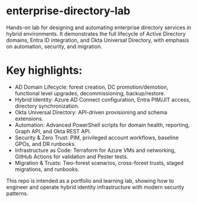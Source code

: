 # enterprise-directory-lab
Hands-on lab for designing and automating enterprise directory services in hybrid environments.  It demonstrates the full lifecycle of Active Directory domains, Entra ID integration, and Okta Universal Directory, with emphasis on automation, security, and migration.

# Key highlights:
- AD Domain Lifecycle: forest creation, DC promotion/demotion, functional level upgrades, decommissioning, backup/restore.
- Hybrid Identity: Azure AD Connect configuration, Entra PIM/JIT access, directory synchronization.
- Okta Universal Directory: API-driven provisioning and schema extensions.
- Automation: Advanced PowerShell scripts for domain health, reporting, Graph API, and Okta REST API.
- Security & Zero Trust: PIM, privileged account workflows, baseline GPOs, and DR runbooks.
- Infrastructure as Code: Terraform for Azure VMs and networking, GitHub Actions for validation and Pester tests.
- Migration & Trusts: Two-forest scenarios, cross-forest trusts, staged migrations, and runbooks.

This repo is intended as a portfolio and learning lab, showing how to engineer and operate hybrid identity infrastructure with modern security patterns.
